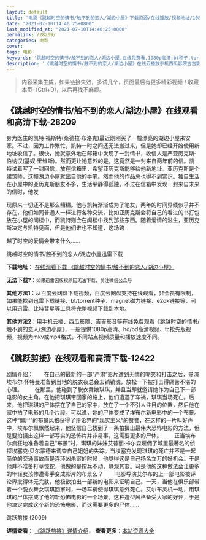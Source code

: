 ```yaml
---
layout: default
title: '电影《跳越时空的情书/触不到的恋人/湖边小屋》下载资源/在线播放/视频地址/1080p/高清/蓝光'
date: "2021-07-10T14:40:25+0800"
last_modified_at: "2021-07-10T14:40:25+0800"
permalink: /28209/
categories: 电影
cover:
tags: 电影
keywords: '跳越时空的情书/触不到的恋人/湖边小屋,在线免费看,1080p高清,bt种子,torrent,百度云盘,magnet,磁力链,迅雷下载资源'
description: '《跳越时空的情书/触不到的恋人/湖边小屋》在线云播放手机西瓜影院吉吉影音免费看，1080p高清bd/hd未删减完整版和tc抢先枪版，mkv/mp4格式，附带bt/torrent种子、magnet/磁力链、百度云盘、网盘资源迅雷下载链接'
---
```


>内容采集生成，如果链接失效，多试几个，页面最后有更多精彩视频！收藏本页（Ctrl+D)，以后再找不麻烦。


## 《跳越时空的情书/触不到的恋人/湖边小屋》在线观看和高清下载-28209

身为医生的凯特&middot;福斯特(桑德拉&middot;布洛克)最近刚刚买了一幢漂亮的湖边小屋来安家。不过，因为工作繁忙，凯特一时之间还无法搬过来，但是她却已经开始使用新地址收信了。很快，她就意外地在邮箱中发现了一封情书，收信人是严亚历克斯&middot;伯纳汉(基奴·里维斯)。然而更让她意外的是，这竟然是一封来自两年前的信。凯特试着写了一封回信，放在信箱里，希望亚历克斯能够给他新地址。亚历克斯是个建筑师，这幢湖边小屋就出自他的手笔。然而他的作品总也得不到赏识。独自生活在小屋中的亚历克斯朋友不多，生活平静得孤独。不过在信箱中发现一封来自未来的信时，他发</p>现原来一切还不是那么糟糕。他与凯特渐渐成为了笔友，两年的时间界线似乎并不存在，他们如同普通人一样进行各种交流，比如亚历克斯会将自己的看过的书打包放在小屋的阁楼中，而凯特则会在阁楼中找到那些东西。随着爱情的滋生，亚历克斯决定与凯特见面，但是他们谁也不知道，这场跨</p>越了时空的爱情会带来什么&hellip;…


跳越时空的情书/触不到的恋人/湖边小屋迅雷下载

**下载地址**： [在线观看下载 《跳越时空的情书/触不到的恋人/湖边小屋》](https://www.993dy.com//vod-detail-id-20313.html) 


**无法下载?**：`如果迅雷因版权原因无法下载，关注微信公众号 `

**其他方法1**：从百度云网盘下载视频，百度云网盘支持在线观看，非会员有限制，如果能找到迅雷下载链接、bt/torrent种子、magnet磁力链接、e2dk链接等，可以用迅雷、比特彗星等工具将完整视频下载到本地。

**其他方法2**：用手机云播、西瓜影院、吉吉影音等在线免费观看《跳越时空的情书/触不到的恋人/湖边小屋》，一般提供1080p高清、hd/bd高清视频、tc抢先版视频，视频为mkv或mp4格式，不同站点视频质量和播放速度不同。


## 《跳跃剪接》在线观看和高清下载-12422

剧情介绍：　　在自己的最新的一部“严肃”影片遭到无情的嘲笑和打击之后，导演埃布尔·怀特曼准备到当地的脱衣夜总会去销销魂，放松一下被打击得痛苦不堪的心理。 　　在那里，他碰到了脱衣舞娘琪琪，并且当即就邀请她作为自己下一部电影的女主角。在他把琪琪带回家的路上，他们遭遇了车祸，琪琪当场死亡。后来，他把琪琪的尸体摆在了自己的家中，放在了一个不引人注目的位置，然后他在家中拍了电影的几个片段。可以说，她的尸体变成了埃布尔新电影中的一个布景。这种“僵尸”的布景风格获得了评论界的“现实主义”的赞誉，在这样的一片叫好声中，埃布尔飘飘然起来，他坚信自己找到了一条拍摄出最伟大恐怖电影的方法，但是要拍摄出这样一部写实的恐怖片并非易事，这需要更多的尸体。 　　正当埃布尔疯狂地准备着自己“布景”时，琪琪的妹妹艾普丽·卡尔森雇佣了城里最著名的侦探埃塞克·贝尔蒙德来调查自己姐姐的失踪。当埃塞克发现琪琪的死亡并不是一起简单的交通事故而是连环凶杀案的时候，他觉得这是自己扬名立万的好机会。于是他并不准备打草惊蛇，他做的是按兵不动，静观其变。可是他的这种做法会让更多的年轻女孩惨遭毒手变成影片的布景么？ 　　电影导演艾尔布的上一部电影被评论界批得体无完肤，他极欲拍出一部新的电影来证明自己。一天，当他在俱乐部带着一个脱衣舞女琪琪回家时，一场车祸使得琪琪意外死亡。艾尔布灵机一动，用琪琪的尸体摆成了他的新恐怖电影的一个场景。这种造型风格备受大家的好评，于是他决定完成这个新的恐怖电影，而这需要更多的尸体……


跳跃剪接 (2009)

**详情查看**： [《跳跃剪接》详情介绍](/movie/12422/)， **查看更多**：[本站资源大全](/movie/t/all/)

